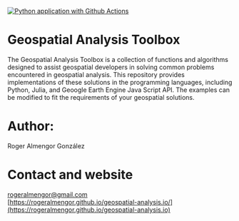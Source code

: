 [![Python application with Github Actions](https://github.com/rogeralmengor/geospatial-analysis.io/actions/workflows/devops.yml/badge.svg)](https://github.com/rogeralmengor/geospatial-analysis.io/actions/workflows/devops.yml)

# Geospatial Analysis Toolbox

The Geospatial Analysis Toolbox is a collection of functions and algorithms designed to assist geospatial developers in solving common problems encountered in geospatial analysis. This repository provides implementations of these solutions in the programming languages, including Python, Julia, and Geoogle Earth Engine Java Script API. The examples can be modified to fit the requirements of your geospatial solutions.

# Author: 

Roger Almengor González

# Contact and website
rogeralmengor@gmail.com <br>
[https://rogeralmengor.github.io/geospatial-analysis.io/](https://rogeralmengor.github.io/geospatial-analysis.io)